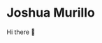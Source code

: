 # Joshua Murillo
Hi there 👋 

<!--
**JoshMU1020/JoshMU1020** is a ✨ _special_ ✨ repository because its `README.md` (this file) appears on your GitHub profile.

Here are some ideas to get you started:

- 🚀 About me ...
- 🔭 I’m currently working on ...
- 🌱 I’m currently learning ...
- 👯 I’m looking to collaborate on ...
- 🤔 I’m looking for help with ...
- 💬 Ask me about ...
- 📫 How to reach me: ...
- 😄 Pronouns: ...
- ⚡ Fun fact: ...
- 💼 My experience includes ...
- 🛠️ My skills include ...
- 🌐 Connect with me through ...

- Programming Languages: Main languages include Python. Has worked with Java, C++, SQL, HTML, CSS, Javascript, Typescript, Golang and GDScript.

- Technologies and Tools: Git, database development, Arduino Software, Microsof Office application, Unity, Jupyter Notebooks, Blender, MATLAB.
-->
